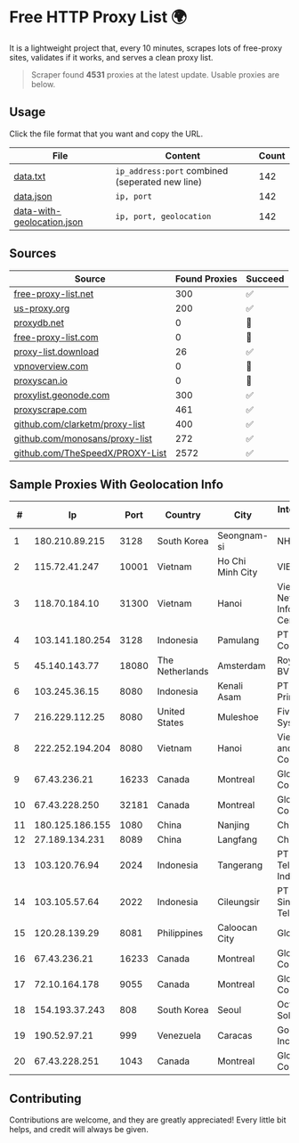 
# Free HTTP Proxy List 🌍

It is a lightweight project that, every 10 minutes, scrapes lots of free-proxy sites, validates if it works, and serves a clean proxy list.


> Scraper found **4531** proxies at the latest update. Usable proxies are below.

## Usage

Click the file format that you want and copy the URL.


|File|Content|Count|
|----|-------|-----|
|[data.txt](https://raw.githubusercontent.com/themiralay/Proxy-List-World/master/data.txt)|`ip_address:port` combined (seperated new line)|142|
|[data.json](https://raw.githubusercontent.com/themiralay/Proxy-List-World/master/data.json)|`ip, port`|142|
|[data-with-geolocation.json](https://raw.githubusercontent.com/themiralay/Proxy-List-World/master/data-with-geolocation.json)|`ip, port, geolocation`|142|

## Sources

|Source|Found Proxies|Succeed|
|------|-------------|-------|
|[free-proxy-list.net](https://free-proxy-list.net)|300|✅|
|[us-proxy.org](https://www.us-proxy.org)|200|✅|
|[proxydb.net](http://proxydb.net)|0|🚫|
|[free-proxy-list.com](https://free-proxy-list.com/?page=&port=&type%5B%5D=http&type%5B%5D=https&up_time=0&search=Search)|0|🚫|
|[proxy-list.download](https://www.proxy-list.download/HTTP)|26|✅|
|[vpnoverview.com](https://vpnoverview.com/privacy/anonymous-browsing/free-proxy-servers)|0|🚫|
|[proxyscan.io](https://www.proxyscan.io)|0|🚫|
|[proxylist.geonode.com](https://proxylist.geonode.com/api/proxy-list?limit=300&page=1&sort_by=lastChecked&sort_type=desc&protocols=http,https)|300|✅|
|[proxyscrape.com](https://api.proxyscrape.com/v2/?request=displayproxies&protocol=http&timeout=10000&country=all&ssl=all&anonymity=all)|461|✅|
|[github.com/clarketm/proxy-list](https://raw.githubusercontent.com/clarketm/proxy-list/master/proxy-list-raw.txt)|400|✅|
|[github.com/monosans/proxy-list](https://raw.githubusercontent.com/monosans/proxy-list/main/proxies/http.txt)|272|✅|
|[github.com/TheSpeedX/PROXY-List](https://raw.githubusercontent.com/TheSpeedX/PROXY-List/master/http.txt)|2572|✅|


## Sample Proxies With Geolocation Info

|#|Ip|Port|Country|City|Internet Service Provider|
|-|--|----|-------|----|-------------------------|
|1|180.210.89.215|3128|South Korea|Seongnam-si|NHNCLOUD|
|2|115.72.41.247|10001|Vietnam|Ho Chi Minh City|VIETELmetro|
|3|118.70.184.10|31300|Vietnam|Hanoi|Vietnam Internet Network Information Center|
|4|103.141.180.254|3128|Indonesia|Pamulang|PT Indonesia Comnets Plus|
|5|45.140.143.77|18080|The Netherlands|Amsterdam|RoyaleHosting BV|
|6|103.245.36.15|8080|Indonesia|Kenali Asam|PT Mitra Bestari Prima Solusi|
|7|216.229.112.25|8080|United States|Muleshoe|Five Area Systems, LLC|
|8|222.252.194.204|8080|Vietnam|Hanoi|VietNam Post and Telecom Corporation|
|9|67.43.236.21|16233|Canada|Montreal|GloboTech Communications|
|10|67.43.228.250|32181|Canada|Montreal|GloboTech Communications|
|11|180.125.186.155|1080|China|Nanjing|Chinanet|
|12|27.189.134.231|8089|China|Langfang|Chinanet|
|13|103.120.76.94|2024|Indonesia|Tangerang|PT Haci Telekomunikasi Indonesia|
|14|103.105.57.64|2022|Indonesia|Cileungsir|PT Lambda Sinergi Telekomunikasi|
|15|120.28.139.29|8081|Philippines|Caloocan City|Globe Telecom|
|16|67.43.236.21|16233|Canada|Montreal|GloboTech Communications|
|17|72.10.164.178|9055|Canada|Montreal|GloboTech Communications|
|18|154.193.37.243|808|South Korea|Seoul|Octopus Web Solution Inc|
|19|190.52.97.21|999|Venezuela|Caracas|Gold Data USA Inc|
|20|67.43.228.251|1043|Canada|Montreal|GloboTech Communications|



## Contributing

Contributions are welcome, and they are greatly appreciated! Every
little bit helps, and credit will always be given.

